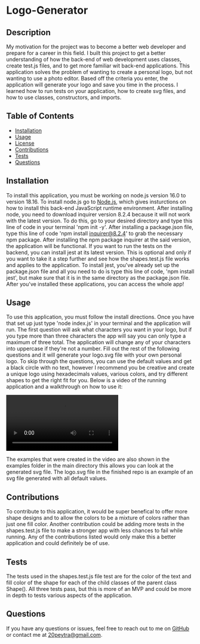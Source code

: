 # Logo-Generator

## Description
My motivation for the project was to become a better web developer and prepare for a career in this field. I built this project to get a better understanding of how the back-end of web development uses classes, create test.js files, and to get more familiar wit back-end applications. This application solves the problem of wanting to create a personal logo, but not wanting to use a photo editor. Based off the criteria you enter, the application will generate your logo and save you time in the process. I learned how to run tests on your application, how to create svg files, and how to use classes, constructors, and imports.
  
## Table of Contents 
* [Installation](#installation)
* [Usage](#usage)
* [License](#license)
* [Contributions](#contributions)
* [Tests](#tests)
* [Questions](#questions)
      
## Installation
To install this application, you must be working on node.js version 16.0 to version 18.16. To install node.js go to [Node.js](https://nodejs.org), which gives insturctions on how to install this back-end JavaScript runtime environment. After installing node, you need to download inquirer version 8.2.4 because it will not work with the latest version. To do this, go to your desired directory and type this line of code in your terminal 'npm init -y'. After installing a package.json file, type this line of code 'npm install inquirer@8.2.4' to grab the necessary npm package. After installing the npm package inquirer at the said version, the application will be functional. If you want to run the tests on the backend, you can install jest at its latest version. This is optional and only if you want to take it a step further and see how the shapes.test.js file works and applies to the application. To install jest, you've already set up the package.json file and all you need to do is type this line of code, 'npm install jest', but make sure that it is in the same directory as the package.json file. After you've installed these applications, you can access the whole app!
  
## Usage
To use this application, you must follow the install directions. Once you have that set up just type 'node index.js' in your terminal and the application will run. The first question will ask what characters you want in your logo, but if you type more than three characters the app will say you can only type a maximum of three total. The application will change any of your characters into uppercase if they're not a number. Fill out the rest of the following questions and it will generate your logo.svg file with your own personal logo. To skip through the questions, you can use the default values and get a black circle with no text, however I recommend you be creative and create a unique logo using hexadecimals values, various colors, and try different shapes to get the right fit for you. Below is a video of the running application and a walkthrough on how to use it:

![Screen recording of the application in action](./videos/Logo-Walkthrough-Recording.mov)

The examples that were created in the video are also shown in the examples folder in the main directory this allows you can look at the generated svg file. The logo.svg file in the finished repo is an example of an svg file generated with all default values.

## Contributions
To contribute to this application, it would be super benefical to offer more shape designs and to allow the colors to be a mixture of colors rather than just one fill color. Another contribution could be adding more tests in the shapes.test.js file to make a stronger app with less chances to fail while running. Any of the contributions listed would only make this a better application and could definitely be of use.
  
## Tests
The tests used in the shapes.test.js file test are for the color of the text and fill color of the shape for each of the child classes of the parent class Shape(). All three tests pass, but this is more of an MVP and could be more in depth to tests various aspects of the application. 
  
## Questions
If you have any questions or issues, feel free to reach out to me on [GitHub](https://github.com/pjt3232) or contact me at 20peytra@gmail.com.

